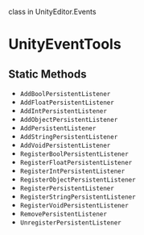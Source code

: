 class in UnityEditor.Events
# UnityEventTools

## Static Methods
- `AddBoolPersistentListener`
- `AddFloatPersistentListener`
- `AddIntPersistentListener`
- `AddObjectPersistentListener`
- `AddPersistentListener`
- `AddStringPersistentListener`
- `AddVoidPersistentListener`
- `RegisterBoolPersistentListener`
- `RegisterFloatPersistentListener`
- `RegisterIntPersistentListener`
- `RegisterObjectPersistentListener`
- `RegisterPersistentListener`
- `RegisterStringPersistentListener`
- `RegisterVoidPersistentListener`
- `RemovePersistentListener`
- `UnregisterPersistentListener`
